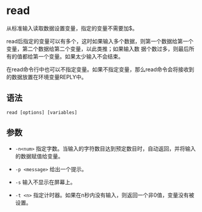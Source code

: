 # read
从标准输入读取数据设置变量，指定的变量不需要加$。

read后指定的变量可以有多个，这时如果输入多个数据，则第一个数据给第一个变量，第二个数据给第二个变量，以此类推；如果输入数 据个数过多，则最后所有的值都给第一个变量。如果太少输入不会结束。

在read命令行中也可以不指定变量。如果不指定变量，那么read命令会将接收到的数据放置在环境变量REPLY中。

## 语法
`read [options] [variables]`


## 参数

- `-n<num>` 指定字数。当输入的字符数目达到预定数目时，自动返回，并将输入的数据赋值给变量。

- `-p <message>` 给出一个提示。

- `-s` 输入不显示在屏幕上。

- `-t <n>` 指定计时器。如果在n秒内没有输入，则返回一个非0值，变量没有被设置。
